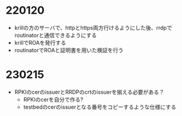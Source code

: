 # 220120
- krillの方のサーバで、httpとhttps両方行けるようにした後、rrdpでroutinatorと通信できるようにする
- krillでROAを発行する
- routinatorでROAと証明書を用いた検証を行う

# 230215
- RPKIのcerのissuerとRRDPのcrtのissuerを揃える必要がある？
    - RPKIのcerを自分で作る?
    - testbedのcerのissuerとなる番号をコピーするような仕様にする